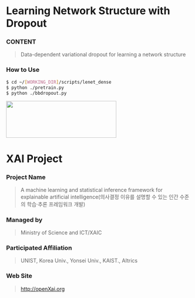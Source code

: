 # Learning Network Structure with Dropout

### **CONTENT**
> Data-dependent variational dropout for learning a network structure
### **How to Use**

```bash
$ cd ~/[WORKING_DIR]/scripts/lenet_dense
$ python ./pretrain.py
$ python ./bbdropout.py
```

<img src="http://xai.unist.ac.kr/static/img/logos/XAIC_logo.png" width="300" height="100">

# XAI Project

### **Project Name**
> A machine learning and statistical inference framework for explainable artificial intelligence(의사결정 이유를 설명할 수 있는 인간 수준의 학습·추론 프레임워크 개발)
### **Managed by**
> Ministry of Science and ICT/XAIC
### **Participated Affiliation**
> UNIST, Korea Univ., Yonsei Univ., KAIST., AItrics
### **Web Site**
> <http://openXai.org>
